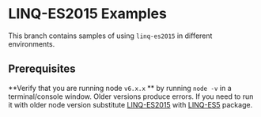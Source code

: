 # LINQ-ES2015 Examples

This branch contains samples of using ```linq-es2015``` in different environments.

## Prerequisites

**Verify that you are running node `v6.x.x` ** by running `node -v` in a terminal/console window. Older versions produce errors. 
If you need to run it with older node version substitute [LINQ-ES2015](https://www.npmjs.com/package/linq-es2015) with [LINQ-ES5](https://www.npmjs.com/package/linq-es5) package.



